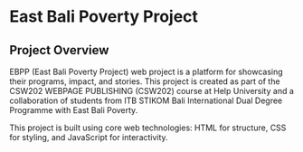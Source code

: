 # East Bali Poverty Project

## Project Overview
EBPP (East Bali Poverty Project) web project is a platform for showcasing their programs, impact, and stories.
This project is created as part of the CSW202 WEBPAGE PUBLISHING (CSW202) course at Help University and a 
collaboration of students from ITB STIKOM Bali International Dual Degree Programme with East Bali Poverty.

This project is built using core web technologies: HTML for structure, CSS for styling, and JavaScript for interactivity.
